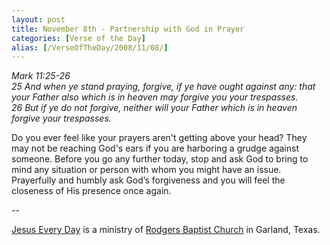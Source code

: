 ```yaml
---
layout: post
title: November 8th - Partnership with God in Prayer
categories: [Verse of the Day]
alias: [/VerseOfTheDay/2008/11/08/]
---
```


_Mark 11:25-26  
25 And when ye stand praying, forgive, if ye have ought against any:
that your Father also which is in heaven may forgive you your
trespasses.  
26 But if ye do not forgive, neither will your Father which is in
heaven forgive your trespasses._

Do you ever feel like your prayers aren't getting above your head?
They may not be reaching God's ears if you are harboring a grudge
against someone. Before you go any further today, stop and ask God to
bring to mind any situation or person with whom you might have an
issue. Prayerfully and humbly ask God&rsquo;s forgiveness and you
will feel the closeness of His presence once again.

 --

<a href=http://jesuseveryday.net>Jesus Every Day</a> is a ministry of <a href=http://rodgersbaptist.net>Rodgers Baptist Church</a> in Garland, Texas.
